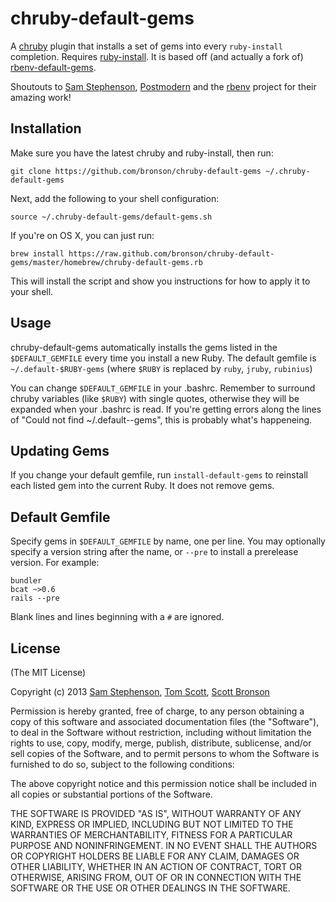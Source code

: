 # chruby-default-gems

A [chruby][postmodern/chruby] plugin that installs a set of gems into every
`ruby-install` completion. Requires
[ruby-install][postmodern/ruby-install]. It is based off (and actually a
fork of) [rbenv-default-gems][sstephenson/rbenv-default-gems].

Shoutouts to [Sam Stephenson][sstephenson], [Postmodern][postmodern] and the
[rbenv][sstephenson/rbenv] project for their amazing work!

## Installation

Make sure you have the latest chruby and ruby-install, then run:

    git clone https://github.com/bronson/chruby-default-gems ~/.chruby-default-gems

Next, add the following to your shell configuration:

    source ~/.chruby-default-gems/default-gems.sh

If you're on OS X, you can just run:

    brew install https://raw.github.com/bronson/chruby-default-gems/master/homebrew/chruby-default-gems.rb

This will install the script and show you instructions for how to apply
it to your shell.

## Usage

chruby-default-gems automatically installs the gems listed in the
`$DEFAULT_GEMFILE` every time you install a new Ruby.
The default gemfile is `~/.default-$RUBY-gems` (where `$RUBY` is
replaced by `ruby`, `jruby`, `rubinius`)

You can change `$DEFAULT_GEMFILE` in your .bashrc.  Remember to surround
chruby variables (like `$RUBY`) with single quotes,
otherwise they will be expanded when your .bashrc is read.  If you're
getting errors along the lines of "Could not find ~/.default--gems",
this is probably what's happeneing.

## Updating Gems

If you change your default gemfile, run `install-default-gems` to
reinstall each listed gem into the current Ruby.
It does not remove gems.

## Default Gemfile

Specify gems in `$DEFAULT_GEMFILE` by name, one per line. You may
optionally specify a version string after the name, or `--pre` to
install a prerelease version. For example:

    bundler
    bcat ~>0.6
    rails --pre

Blank lines and lines beginning with a `#` are ignored.

## License

(The MIT License)

Copyright (c) 2013 [Sam Stephenson][sstephenson], [Tom Scott][tubbo], [Scott Bronson][bronson]

Permission is hereby granted, free of charge, to any person obtaining
a copy of this software and associated documentation files (the
"Software"), to deal in the Software without restriction, including
without limitation the rights to use, copy, modify, merge, publish,
distribute, sublicense, and/or sell copies of the Software, and to
permit persons to whom the Software is furnished to do so, subject to
the following conditions:

The above copyright notice and this permission notice shall be
included in all copies or substantial portions of the Software.

THE SOFTWARE IS PROVIDED "AS IS", WITHOUT WARRANTY OF ANY KIND,
EXPRESS OR IMPLIED, INCLUDING BUT NOT LIMITED TO THE WARRANTIES OF
MERCHANTABILITY, FITNESS FOR A PARTICULAR PURPOSE AND
NONINFRINGEMENT. IN NO EVENT SHALL THE AUTHORS OR COPYRIGHT HOLDERS BE
LIABLE FOR ANY CLAIM, DAMAGES OR OTHER LIABILITY, WHETHER IN AN ACTION
OF CONTRACT, TORT OR OTHERWISE, ARISING FROM, OUT OF OR IN CONNECTION
WITH THE SOFTWARE OR THE USE OR OTHER DEALINGS IN THE SOFTWARE.

[postmodern]: https://github.com/postmodern
[postmodern/chruby]: https://github.com/postmodern/chruby
[postmodern/ruby-install]: https://github.com/postmodern/ruby-install
[sstephenson]: https://github.com/sstephenson
[sstephenson/rbenv]: https://github.com/sstephenson/rbenv
[sstephenson/rbenv-default-gems]: https://github.com/sstephenson/rbenv-default-gems
[tubbo]: http://github.com/tubbo
[bronson]: http://github.com/bronson
